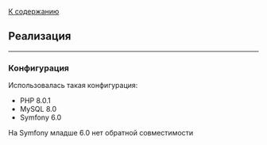 [К содержанию](./readme.md)

## Реализация

----

### Конфигурация

Использовалась такая конфигурация: 
- PHP 8.0.1
- MySQL 8.0
- Symfony 6.0

На Symfony младше 6.0 нет обратной совместимости 